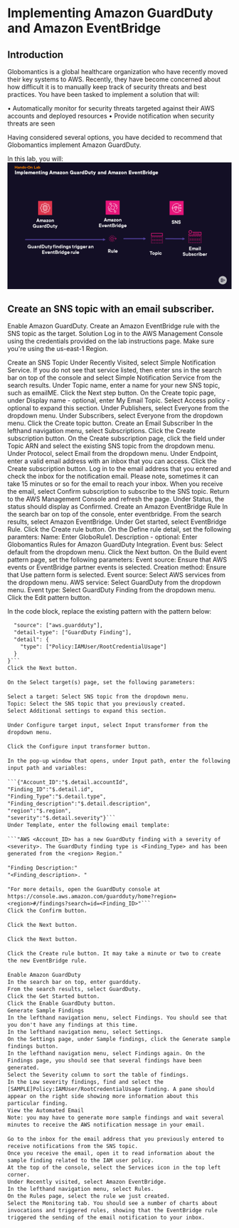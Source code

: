 # Implementing Amazon GuardDuty and Amazon EventBridge
## Introduction
Globomantics is a global healthcare organization who have recently moved their key systems to AWS. Recently, they have become concerned about how difficult it is to manually keep track of security threats and best practices. You have been tasked to implement a solution that will:

• Automatically monitor for security threats targeted against their AWS accounts and deployed resources • Provide notification when security threats are seen

Having considered several options, you have decided to recommend that Globomantics implement Amazon GuardDuty.

In this lab, you will:
![alt text](../resources/Implementing_Amazon_GuardDuty_and_Amazon_EventBridge_image_1.png)

## Create an SNS topic with an email subscriber.
Enable Amazon GuardDuty.
Create an Amazon EventBridge rule with the SNS topic as the target.
Solution
Log in to the AWS Management Console using the credentials provided on the lab instructions page. Make sure you're using the us-east-1 Region.

Create an SNS Topic
Under Recently Visited, select Simple Notification Service. If you do not see that service listed, then enter sns in the search bar on top of the console and select Simple Notification Service from the search results.
Under Topic name, enter a name for your new SNS topic, such as emailME.
Click the Next step button.
On the Create topic page, under Display name - optional, enter My Email Topic.
Select Access policy - optional to expand this section.
Under Publishers, select Everyone from the dropdown menu.
Under Subscribers, select Everyone from the dropdown menu.
Click the Create topic button.
Create an Email Subscriber
In the lefthand navigation menu, select Subscriptions.
Click the Create subscription button.
On the Create subscription page, click the field under Topic ARN and select the existing SNS topic from the dropdown menu.
Under Protocol, select Email from the dropdown menu.
Under Endpoint, enter a valid email address with an inbox that you can access.
Click the Create subscription button.
Log in to the email address that you entered and check the inbox for the notification email. Please note, sometimes it can take 15 minutes or so for the email to reach your inbox.
When you receive the email, select Confirm subscription to subscribe to the SNS topic.
Return to the AWS Management Console and refresh the page. Under Status, the status should display as Confirmed.
Create an Amazon EventBridge Rule
In the search bar on top of the console, enter eventbridge.
From the search results, select Amazon EventBridge.
Under Get started, select EventBridge Rule.
Click the Create rule button.
On the Define rule detail, set the following paramters:
Name: Enter GloboRule1.
Description - optional: Enter Globomantics Rules for Amazon GuardDuty Integration.
Event bus: Select default from the dropdown menu.
Click the Next button.
On the Build event pattern page, set the following parameters:
Event source: Ensure that AWS events or EventBridge partner events is selected.
Creation method: Ensure that Use pattern form is selected.
Event source: Select AWS services from the dropdown menu.
AWS service: Select GuardDuty from the dropdown menu.
Event type: Select GuardDuty Finding from the dropdown menu.
Click the Edit pattern button.

In the code block, replace the existing pattern with the pattern below:

```{
  "source": ["aws.guardduty"],
  "detail-type": ["GuardDuty Finding"],
  "detail": {
    "type": ["Policy:IAMUser/RootCredentialUsage"]
  }
}```
Click the Next button.

On the Select target(s) page, set the following parameters:

Select a target: Select SNS topic from the dropdown menu.
Topic: Select the SNS topic that you previously created.
Select Additional settings to expand this section.

Under Configure target input, select Input transformer from the dropdown menu.

Click the Configure input transformer button.

In the pop-up window that opens, under Input path, enter the following input path and variables:

```{"Account_ID":"$.detail.accountId",
"Finding_ID":"$.detail.id",
"Finding_Type":"$.detail.type",
"Finding_description":"$.detail.description",
"region":"$.region",
"severity":"$.detail.severity"}```
Under Template, enter the following email template:

```"AWS <Account_ID> has a new GuardDuty finding with a severity of <severity>. The GuardDuty finding type is <Finding_Type> and has been generated from the <region> Region."

"Finding Description:"
"<Finding_description>. "

"For more details, open the GuardDuty console at https://console.aws.amazon.com/guardduty/home?region=<region>#/findings?search=id=<Finding_ID>"```
Click the Confirm button.

Click the Next button.

Click the Next button.

Click the Create rule button. It may take a minute or two to create the new EventBridge rule.

Enable Amazon GuardDuty
In the search bar on top, enter guardduty.
From the search results, select GuardDuty.
Click the Get Started button.
Click the Enable GuardDuty button.
Generate Sample Findings
In the lefthand navigation menu, select Findings. You should see that you don't have any findings at this time.
In the lefthand navigation menu, select Settings.
On the Settings page, under Sample findings, click the Generate sample findings button.
In the lefthand navigation menu, select Findings again. On the Findings page, you should see that several findings have been generated.
Select the Severity column to sort the table of findings.
In the Low severity findings, find and select the [SAMPLE]Policy:IAMUser/RootCredentialUsage finding. A pane should appear on the right side showing more information about this particular finding.
View the Automated Email
Note: you may have to generate more sample findings and wait several minutes to receive the AWS notification message in your email.

Go to the inbox for the email address that you previously entered to receive notifications from the SNS topic.
Once you receive the email, open it to read information about the sample finding related to the IAM user policy.
At the top of the console, select the Services icon in the top left corner.
Under Recently visited, select Amazon EventBridge.
In the lefthand navigation menu, select Rules.
On the Rules page, select the rule we just created.
Select the Monitoring tab. You should see a number of charts about invocations and triggered rules, showing that the EventBridge rule triggered the sending of the email notification to your inbox.